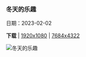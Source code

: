 ### 冬天的乐趣

日期：2023-02-02

**下载**  |  [1920x1080](https://cn.bing.com/th?id=OHR.QuebecFrontenac_ZH-CN9519096458_1920x1080.jpg)  |  [7684x4322](https://cn.bing.com/th?id=OHR.QuebecFrontenac_ZH-CN9519096458_UHD.jpg)

![冬天的乐趣](https://cn.bing.com/th?id=OHR.QuebecFrontenac_ZH-CN9519096458_1920x1080.jpg "费尔蒙芳堤娜城堡酒店，魁北克省，加拿大 (© Romiana Lee/Shutterstock)")

